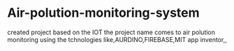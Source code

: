 # Air-polution-monitoring-system
created project based on the IOT  the project name comes to air polution monitoring using the tchnologies like,AURDINO,FIREBASE,MIT app inventor,,
